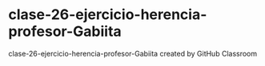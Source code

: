 # clase-26-ejercicio-herencia-profesor-Gabiita
clase-26-ejercicio-herencia-profesor-Gabiita created by GitHub Classroom
